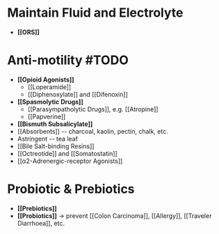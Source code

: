 # Maintain Fluid and Electrolyte
- **[[ORS]]**

# Anti-motility #TODO
- **[[Opioid Agonists]]**
	- [[Loperamide]]
	- [[Diphenoxylate]] and [[Difenoxin]]
- **[[Spasmolytic Drugs]]**
	- [[Parasympatholytic Drugs]], e.g. [[Atropine]]
	- [[Papverine]]
- **[[Bismuth Subsalicylate]]**
- [[Absorbents]] -- charcoal, kaolin, pectin, chalk, etc.
- Astringent -- tea leaf
- [[Bile Salt-binding Resins]]
- [[Octreotide]] and [[Somatostatin]]
- [[α2-Adrenergic-receptor Agonists]]

# Probiotic & Prebiotics
- **[[Prebiotics]]**
- **[[Probiotics]]**
-> prevent [[Colon Carcinoma]], [[Allergy]], [[Traveler Diarrhoea]], etc.
